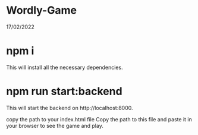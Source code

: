 # Wordly-Game
17/02/2022
# npm i
This will install all the necessary dependencies.

# npm run start:backend
This will start the backend on http://localhost:8000.

copy the path to your index.html file
Copy the path to this file and paste it in your browser to see the game and play.

